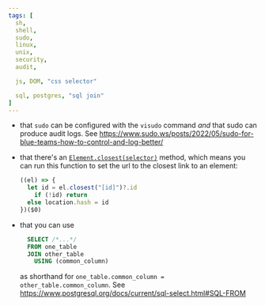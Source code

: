 ```yaml
---
tags: [
  sh,
  shell,
  sudo,
  linux,
  unix,
  security,
  audit,

  js, DOM, "css selector"

  sql, postgres, "sql join"
]
---
```

- that `sudo` can be configured with the `visudo` command _and_ that sudo can produce audit logs.
  See https://www.sudo.ws/posts/2022/05/sudo-for-blue-teams-how-to-control-and-log-better/

- that there's an [`Element.closest(selector)`](https://developer.mozilla.org/en-US/docs/Web/API/Element/closest) method, which means you can run this function to set the url to the closest link to an element:
  ```js
  ((el) => {
    let id = el.closest("[id]")?.id
      if (!id) return
    else location.hash = id
  })($0)
  ```

- that you can use
  ```sql
    SELECT /*...*/
    FROM one_table
    JOIN other_table
      USING (common_column)
    ```
    as shorthand for `one_table.common_column = other_table.common_column`.
    See https://www.postgresql.org/docs/current/sql-select.html#SQL-FROM